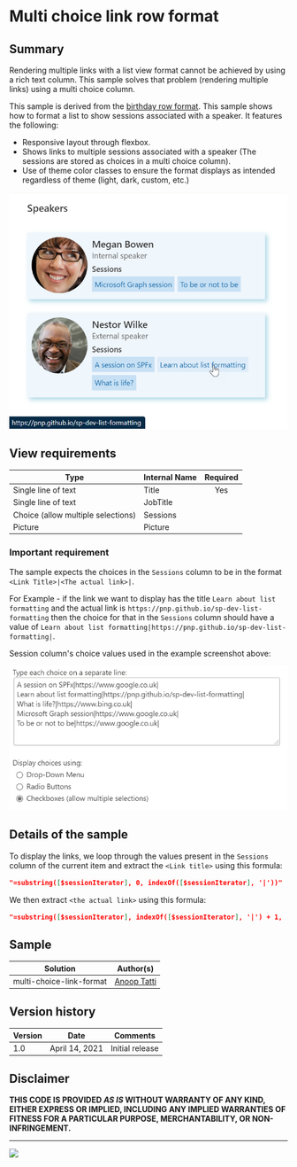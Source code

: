 # Multi choice link row format

## Summary

Rendering multiple links with a list view format cannot be achieved by using a rich text column. This sample solves that problem (rendering multiple links) using a multi choice column.

This sample is derived from the [birthday row format](../birthday-format). This sample shows how to format a list to show sessions associated with a speaker. It features the following:
- Responsive layout through flexbox.
- Shows links to multiple sessions associated with a speaker (The sessions are stored as choices in a multi choice column).
- Use of theme color classes to ensure the format displays as intended regardless of theme (light, dark, custom, etc.)

![Multi choice link row format](./assets/screenshot.png)

## View requirements

|Type|Internal Name|Required|
|---|---|:---:|
|Single line of text|Title|Yes|
|Single line of text|JobTitle||
|Choice (allow multiple selections)|Sessions||
|Picture|Picture||

### Important requirement
The sample expects the choices in the `Sessions` column to be in the format `<Link Title>|<The actual link>|`.

For Example - if the link we want to display has the title `Learn about list formatting` and the actual link is `https://pnp.github.io/sp-dev-list-formatting` then the choice for that in the `Sessions` column should have a value of `Learn about list formatting|https://pnp.github.io/sp-dev-list-formatting|`.

Session column's choice values used in the example screenshot above:

![Example choice values](./assets/example-choice-values.png)

## Details of the sample

To display the links, we loop through the values present in the `Sessions` column of the current item and extract the `<Link title>` using this formula:
```JSON
"=substring([$sessionIterator], 0, indexOf([$sessionIterator], '|'))"
```

We then extract `<the actual link>` using this formula:
```JSON
"=substring([$sessionIterator], indexOf([$sessionIterator], '|') + 1,  lastIndexOf([$sessionIterator], '|'))"
```

## Sample

Solution|Author(s)
--------|---------
multi-choice-link-format | [Anoop Tatti](https://twitter.com/anooptells)

## Version history

Version|Date|Comments
-------|----|--------
1.0|April 14, 2021 |Initial release

## Disclaimer
**THIS CODE IS PROVIDED *AS IS* WITHOUT WARRANTY OF ANY KIND, EITHER EXPRESS OR IMPLIED, INCLUDING ANY IMPLIED WARRANTIES OF FITNESS FOR A PARTICULAR PURPOSE, MERCHANTABILITY, OR NON-INFRINGEMENT.**

---

<img src="https://telemetry.sharepointpnp.com/sp-dev-list-formatting/view-samples/multi-choice-link-format" />